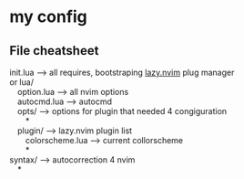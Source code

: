 # my config

## File cheatsheet

init.lua --> all requires, bootstraping [lazy.nvim](https://github.com/folke/lazy.nvim) plug manager  
  or
lua/  
&emsp;option.lua --> all nvim options  
&emsp;autocmd.lua --> autocmd  
&emsp;opts/ --> options for plugin that needed 4 congiguration  
&emsp;&emsp;*  
&emsp;plugin/ --> lazy.nvim plugin list  
&emsp;&emsp;colorscheme.lua --> current collorscheme  
&emsp;&emsp;*  
syntax/ --> autocorrection 4 nvim  
&emsp;*  

